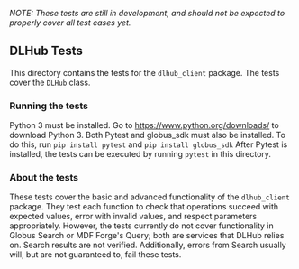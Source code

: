 *NOTE: These tests are still in development, and should not be expected to properly cover all test cases yet.*
## DLHub Tests
This directory contains the tests for the `dlhub_client` package.
The tests cover the `DLHub` class.

### Running the tests
Python 3 must be installed. Go to https://www.python.org/downloads/ to download Python 3.
Both Pytest and globus_sdk must also be installed. To do this, run `pip install pytest` and `pip install globus_sdk`
After Pytest is installed, the tests can be executed by running `pytest` in this directory.

### About the tests
These tests cover the basic and advanced functionality of the `dlhub_client` package. They test each function to check that operations succeed with expected values, error with invalid values, and respect parameters appropriately.
However, the tests currently do not cover functionality in Globus Search or MDF Forge's Query; both are services that DLHub relies on. Search results are not verified. Additionally, errors from Search usually will, but are not guaranteed to, fail these tests.
